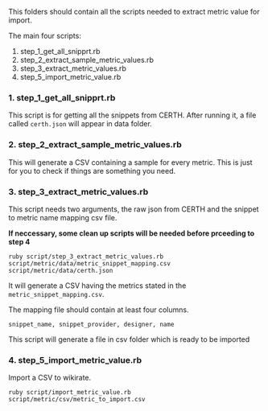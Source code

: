 <!--
SPDX-FileCopyrightText: 2022 WikiRate info@wikirate.org

SPDX-License-Identifier: GPL-3.0-or-later
-->

This folders should contain all the scripts needed to extract metric value for import.

The main four scripts:

1. step_1_get_all_snipprt.rb
2. step_2_extract_sample_metric_values.rb
3. step_3_extract_metric_values.rb
4. step_5_import_metric_value.rb

### 1. step_1_get_all_snipprt.rb
This script is for getting all the snippets from CERTH. After running it, a file called `certh.json` will appear in data folder.

### 2. step_2_extract_sample_metric_values.rb
This will generate a CSV containing a sample for every metric. This is just for you to check if things are something you need.

### 3. step_3_extract_metric_values.rb
This script needs two arguments, the raw json from CERTH and the snippet to metric name mapping csv file.

**If neccessary, some clean up scripts will be needed before prceeding to step 4**

```shell 
ruby script/step_3_extract_metric_values.rb script/metric/data/metric_snippet_mapping.csv script/metric/data/certh.json
```
It will generate a CSV having the metrics stated in the `metric_snippet_mapping.csv`.

The mapping file should contain at least four columns.
```
snippet_name, snippet_provider, designer, name
```
This script will generate a file in csv folder which is ready to be imported

### 4. step_5_import_metric_value.rb
Import a CSV to wikirate.

```shell
ruby script/import_metric_value.rb script/metric/csv/metric_to_import.csv
```